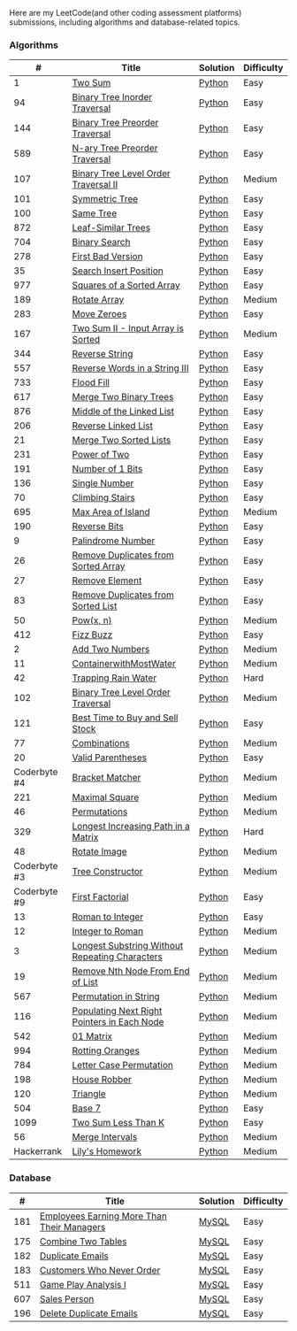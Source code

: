 Here are my LeetCode(and other coding assessment platforms) submissions, including algorithms and database-related topics.

### Algorithms

|#|Title|Solution|Difficulty|
|---|---|---|---|
|1|[Two Sum](https://leetcode.com/problems/two-sum/)|[Python](Algorithms/1_TwoSum.py)|Easy|
|94|[Binary Tree Inorder Traversal](https://leetcode.com/problems/binary-tree-inorder-traversal/)|[Python](Algorithms/94_BinaryTreeInorderTraversal.py)|Easy|
|144|[Binary Tree Preorder Traversal](https://leetcode.com/problems/binary-tree-preorder-traversal/)|[Python](Algorithms/144_BinaryTreePreorderTraversal.py)|Easy|
|589|[N-ary Tree Preorder Traversal](https://leetcode.com/problems/n-ary-tree-preorder-traversal/)|[Python](Algorithms/589_N-aryTreePreorderTraversal.py)|Easy|
|107|[Binary Tree Level Order Traversal II](https://leetcode.com/problems/binary-tree-level-order-traversal-ii/)|[Python](Algorithms/107_BinaryTreeLevelOrderTraversalII.py)|Medium|
|101|[Symmetric Tree](https://leetcode.com/problems/symmetric-tree/)|[Python](Algorithms/101_SymmetricTree.py)|Easy|
|100|[Same Tree](https://leetcode.com/problems/same-tree/)|[Python](Algorithms/100_SameTree.py)|Easy|
|872|[Leaf-Similar Trees](https://leetcode.com/problems/leaf-similar-trees/)|[Python](Algorithms/872_Leaf-SimilarTrees.py)|Easy|
|704|[Binary Search](https://leetcode.com/problems/binary-search/)|[Python](Algorithms/204_BinarySearch.py)|Easy|
|278|[First Bad Version](https://leetcode.com/problems/first-bad-version/)|[Python](Algorithms/278_FirstBadVersion.py)|Easy|
|35|[Search Insert Position](https://leetcode.com/problems/search-insert-position/)|[Python](Algorithms/35_SearchInsertPosition.py)|Easy|
|977|[Squares of a Sorted Array](https://leetcode.com/problems/squares-of-a-sorted-array/)|[Python](Algorithms/977_SquaresofaSortedArray.py)|Easy|
|189|[Rotate Array](https://leetcode.com/problems/rotate-array/)|[Python](Algorithms/189_RotateArray.py)|Medium|
|283|[Move Zeroes](https://leetcode.com/problems/move-zeroes/)|[Python](Algorithms/283_MoveZeroes.py)|Easy|
|167|[Two Sum II - Input Array is Sorted](https://leetcode.com/problems/two-sum-ii-input-array-is-sorted/)|[Python](Algorithms/167_TwoSumII-InputArrayisSorted.py)|Medium|
|344|[Reverse String](https://leetcode.com/problems/reverse-string/)|[Python](Algorithms/344_ReverseString.py)|Easy|
|557|[Reverse Words in a String III](https://leetcode.com/problems/reverse-words-in-a-string-iii/)|[Python](Algorithms/557_ReverseWordsinaStringIII.py)|Easy|
|733|[Flood Fill](https://leetcode.com/problems/flood-fill/)|[Python](Algorithms/733_FloodFill.py)|Easy|
|617|[Merge Two Binary Trees](https://leetcode.com/problems/merge-two-binary-trees/)|[Python](Algorithms/617_MergeTwoBinaryTrees.py)|Easy|
|876|[Middle of the Linked List](https://leetcode.com/problems/middle-of-the-linked-list/)|[Python](Algorithms/876_MiddleoftheLinkedList.py)|Easy|
|206|[Reverse Linked List](https://leetcode.com/problems/reverse-linked-list/)|[Python](Algorithms/206_ReverseLinkedList.py)|Easy|
|21|[Merge Two Sorted Lists](https://leetcode.com/problems/merge-two-sorted-lists/)|[Python](Algorithms/21_MergeTwoSortedLists.py)|Easy|
|231|[Power of Two](https://leetcode.com/problems/power-of-two/)|[Python](Algorithms/231_PowerofTwo.py)|Easy|
|191|[Number of 1 Bits](https://leetcode.com/problems/number-of-1-bits/)|[Python](Algorithms/191_Numberof1Bits.py)|Easy|
|136|[Single Number](https://leetcode.com/problems/single-number/)|[Python](Algorithms/136_SingleNumber.py)|Easy|
|70|[Climbing Stairs](https://leetcode.com/problems/climbing-stairs/)|[Python](Algorithms/70_ClimbingStairs.py)|Easy|
|695|[Max Area of Island](https://leetcode.com/problems/max-area-of-island/)|[Python](Algorithms/695_MaxAreaofIsland.py)|Medium|
|190|[Reverse Bits](https://leetcode.com/problems/reverse-bits/)|[Python](Algorithms/190_ReverseBits.py)|Easy|
|9|[Palindrome Number](https://leetcode.com/problems/palindrome-number/)|[Python](Algorithms/9_PalindromeNumber.py)|Easy|
|26|[Remove Duplicates from Sorted Array](https://leetcode.com/problems/remove-duplicates-from-sorted-array/)|[Python](Algorithms/26_RemoveDuplicatesfromSortedArray.py)|Easy
|27|[Remove Element](https://leetcode.com/problems/remove-element/)|[Python](Algorithms/27_RemoveElement.py)|Easy|
|83|[Remove Duplicates from Sorted List](https://leetcode.com/problems/remove-duplicates-from-sorted-list/)|[Python](Algorithms/83_RemoveDuplicatesfromSortedList.py)|Easy|
|50|[Pow(x, n)](https://leetcode.com/problems/powx-n/)|[Python](Algorithms/50_Pow.py)|Medium|
|412|[Fizz Buzz](https://leetcode.com/problems/fizz-buzz/)|[Python](Algorithms/412_FizzBuzz.py)|Easy|
|2|[Add Two Numbers](https://leetcode.com/problems/add-two-numbers/)|[Python](Algorithms/2_AddTwoNumbers.py)|Medium|
|11|[ContainerwithMostWater](https://leetcode.com/problems/container-with-most-water/)|[Python](Algorithms/11_ContainerwithMostWater.py)|Medium|
|42|[Trapping Rain Water](https://leetcode.com/problems/trapping-rain-water/)|[Python](Algorithms/42_TrappingRainWater.py)|Hard|
|102|[Binary Tree Level Order Traversal](https://leetcode.com/problems/binary-tree-level-order-traversal/)|[Python](Algorithms/102_BinaryTreeLevelOrderTraversal.py)|Medium||
|121|[Best Time to Buy and Sell Stock](https://leetcode.com/problems/best-time-to-buy-and-sell-stock/)|[Python](Algorithms/121_BestTimetoBuyandSellStock.py)|Easy|
|77|[Combinations](https://leetcode.com/problems/combinations/)|[Python](Algorithms/77_Combinations.py)|Medium|
|20|[Valid Parentheses](https://leetcode.com/problems/valid-parentheses/)|[Python](Algorithms/20_ValidParentheses.py)|Easy|
|Coderbyte #4|[Bracket Matcher](https://coderbyte.com/information/Bracket%20Matcher)|[Python](Algorithms/Coderbyte_4_BracketMatcher.py)|Medium|
|221|[Maximal Square](https://leetcode.com/problems/maximal-square/)|[Python](Algorithms/221_MaximalSquare.py)|Medium|
|46|[Permutations](https://leetcode.com/problems/permutations/)|[Python](Algorithms/46_Permutations.py)|Medium|
|329|[Longest Increasing Path in a Matrix](https://leetcode.com/problems/longest-increasing-path-in-a-matrix/)|[Python](Algorithms/329_LongestIncreasingPathinaMatrix.py)|Hard|
|48|[Rotate Image](https://leetcode.com/problems/rotate-image/)|[Python](Algorithms/48_RotateImage.py)|Medium|
|Coderbyte #3|[Tree Constructor](https://coderbyte.com/information/Tree%20Constructor)|[Python](Algorithms/Coderbyte_3_TreeConstructor.py)|Medium|
|Coderbyte #9|[First Factorial](https://coderbyte.com/information/First%20Factorial)|[Python](Algorithms/Coderbyte_9_FirstFactorial.py)|Easy|
|13|[Roman to Integer](https://leetcode.com/problems/roman-to-integer/)|[Python](Algorithms/13_RomantoInteger.py)|Easy|
|12|[Integer to Roman](https://leetcode.com/problems/integer-to-roman/)|[Python](Algorithms/12_IntegertoRoman.py)|Medium|
|3|[Longest Substring Without Repeating Characters](https://leetcode.com/problems/longest-substring-without-repeating-characters/)|[Python](Algorithms/3_LongestSubstringWithoutRepeatingCharacters.py)|Medium|
|19|[Remove Nth Node From End of List](https://leetcode.com/problems/remove-nth-node-from-end-of-list/)|[Python](Algorithms/19_RemoveNthNodeFromEndofList.py)|Medium|
|567|[Permutation in String](https://leetcode.com/problems/permutation-in-string/)|[Python](Algorithms/567_PermutationinString.py)|Medium|
|116|[Populating Next Right Pointers in Each Node](https://leetcode.com/problems/populating-next-right-pointers-in-each-node/)|[Python](Algorithms/116_PopulatingNextRightPointersinEachNode.py)|Medium|
|542|[01 Matrix](https://leetcode.com/problems/01-matrix/)|[Python](Algorithms/542_01Matrix.py)|Medium|
|994|[Rotting Oranges](https://leetcode.com/problems/rotting-oranges/)|[Python](Algorithms/994_RottingOranges.py)|Medium|
|784|[Letter Case Permutation](https://leetcode.com/problems/letter-case-permutation/)|[Python](Algorithms/784_LetterCasePermutation.py)|Medium|
|198|[House Robber](https://leetcode.com/problems/house-robber/)|[Python](Algorithms/198_HouseRobber.py)|Medium|
|120|[Triangle](https://leetcode.com/problems/triangle/)|[Python](Algorithms/120_Triangle.py)|Medium|
|504|[Base 7](https://leetcode.com/problems/base-7/)|[Python](Algorithms/504_Base7.py)|Easy|
|1099|[Two Sum Less Than K](Algorithms/1099_TwoSumLessThanK.md)|[Python](Algorithms/1099_TwoSumLessThanK.py)|Easy|
|56|[Merge Intervals](https://leetcode.com/problems/merge-intervals/)|[Python](Algorithms/56_MergeIntervals.py)|Medium|
|Hackerrank|[Lily's Homework](https://www.hackerrank.com/challenges/lilys-homework/)|[Python](Algorithms/Hackerrank_LilysHomework.py)|Medium|

### Database
|#|Title|Solution|Difficulty|
|---|---|---|---|
|181|[Employees Earning More Than Their Managers](https://leetcode.com/problems/employees-earning-more-than-their-managers/)|[MySQL](Database/181_EmployeesEarningMoreThanTheirManagers.sql)|Easy|
|175|[Combine Two Tables](https://leetcode.com/problems/combine-two-tables/)|[MySQL](Database/175_CombineTwoTables.sql)|Easy|
|182|[Duplicate Emails](https://leetcode.com/problems/duplicate-emails/)|[MySQL](Database/182_DuplicateEmails.sql)|Easy|
|183|[Customers Who Never Order](https://leetcode.com/problems/customers-who-never-order/)|[MySQL](Database/183_CustomersWhoNeverOrder.sql)|Easy|
|511|[Game Play Analysis I](https://leetcode.com/problems/game-play-analysis-i/)|[MySQL](Database/511_GamePlayAnalysisI.sql)|Easy|
|607|[Sales Person](https://leetcode.com/problems/sales-person/)|[MySQL](Database/607_SalesPerson.sql)|Easy|
|196|[Delete Duplicate Emails](https://leetcode.com/problems/delete-duplicate-emails/)|[MySQL](Database/196_DeleteDuplicateEmails.sql)|Easy|

